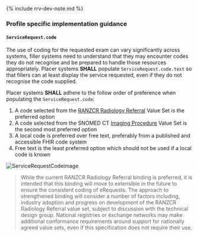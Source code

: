 {% include rrv-dev-note.md %}

### Profile specific implementation guidance

#### `ServiceRequest.code`
The use of coding for the requested exam can vary significantly across systems, filler systems need to understand that they may encounter codes they do not recognise and be prepared to handle those resources appropriately. Placer systems **SHALL** populate `ServiceRequest.code.text` so that fillers can at least display the service requested, even if they do not recognise the code supplied.

Placer systems **SHALL** adhere to the follow order of preference when populating the `ServiceRequest.code`:

1. A code selected from the [RANZCR Radiology Referral](https://build.fhir.org/ig/hl7au/au-fhir-erequesting/ValueSet-ranzcr-radiology-referral.html) Value Set is the preferred option
2. A code selected from the SNOMED CT [Imaging Procedure](https://www.healthterminologies.gov.au/integration/R4/fhir/ValueSet/imaging-procedure-1) Value Set is the second most preferred option
3. A local code is preferred over free text, preferably from a published and accessible FHIR code system​
4. Free text is the least preferred option which should not be used if a local code is known


![ServiceRequestCodeimage](eReqServiceRequestCodeImaging.png "ServiceRequest Code Diagram 1")

>While the current RANZCR Radiology Referral binding is preferred, it is intended that this binding will move to extensible in the future to ensure the consistent coding of eRequests. The approach to strengthened binding will consider a number of factors including, industry adoption and progress on development of the RANZCR Radiology Referral value set, subject to discussion with the technical design group. National registries or exchange networks may make additional conformance requirements around support for nationally agreed value sets, even if this specification does not require their use.

